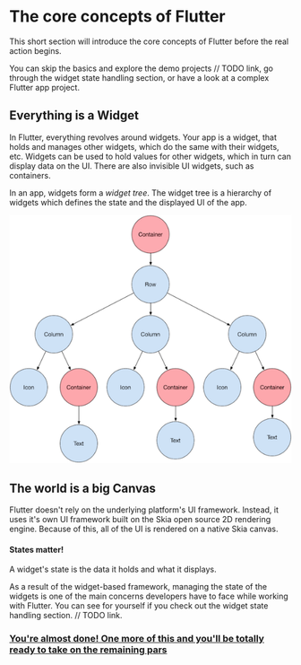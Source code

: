 # The core concepts of Flutter

This short section will introduce the core concepts of Flutter before the real action begins. 

You can skip the basics and explore the demo projects // TODO link, go through the widget state handling section, or have a look at a complex Flutter app project.

## Everything is a Widget

In Flutter, everything revolves around widgets. Your app is a widget, that holds and manages other widgets, which do the same with their widgets, etc. Widgets can be used to hold values for other widgets, which in turn can display data on the UI. There are also invisible UI widgets, such as containers.

In an app, widgets form a *widget tree*. The widget tree is a hierarchy of widgets which defines the state and the displayed UI of the app.

![widget-tree](../assets/widget-tree.png)

## The world is a big Canvas

Flutter doesn't rely on the underlying platform's UI framework. Instead, it uses it's own UI framework built on the Skia open source 2D rendering engine. Because of this, all of the UI is rendered on a native Skia canvas.

#### States matter!

A widget's state is the data it holds and what it displays.

As a result of the widget-based framework, managing the state of the widgets is one of the main concerns developers have to face while working with Flutter. You can see for yourself if you check out the widget state handling section. // TODO link.

###  [You're almost done! One more of this and you'll be totally ready to take on the remaining pars](02_Basic_building_blocks.md)